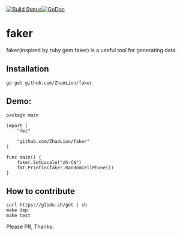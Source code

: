 [![Build Status](https://travis-ci.org/ZhaoLion/faker.svg?branch=master)](https://travis-ci.org/ZhaoLion/faker)[![GoDoc](https://godoc.org/github.com/ZhaoLion/faker?status.svg)](https://godoc.org/github.com/ZhaoLion/faker)
# faker

faker(inspired by ruby gem faker) is a useful tool for generating data. 

## Installation
`go get github.com/ZhaoLion/faker`

## Demo:

```
package main

import (
	"fmt"

	"github.com/ZhaoLion/faker"
)

func main() {
	faker.SetLocale("zh-CN")
	fmt.Println(faker.RandomCellPhone())
}
```

## How to contribute

```
curl https://glide.sh/get | sh
make dep
make test
```

Please PR, Thanks.
